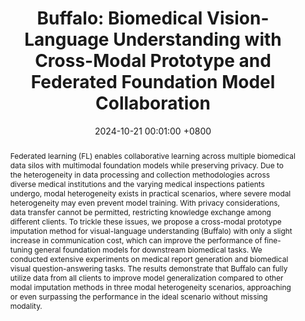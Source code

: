 ---
title: "Buffalo: Biomedical Vision-Language Understanding with Cross-Modal Prototype and Federated Foundation Model Collaboration"
date: 2024-10-21 00:01:00 +0800
selected: true
pub: "ACM CIKM'24, CCF-B, CORE-A <font color='red'>(Acceptance Rate: 22.7%)</font>"
pub_last: ' <span class="badge badge-pill badge-publication badge-danger">Oral</span>'
pub_date: "(2024)"
abstract: >-
  Federated learning (FL) enables collaborative learning across multiple biomedical data silos with multimodal foundation models while preserving privacy. Due to the heterogeneity in data processing and collection methodologies across diverse medical institutions and the varying medical inspections patients undergo, modal heterogeneity exists in practical scenarios, where severe modal heterogeneity may even prevent model training. With privacy considerations, data transfer cannot be permitted, restricting knowledge exchange among different clients. To trickle these issues, we propose a cross-modal prototype imputation method for visual-language understanding (Buffalo) with only a slight increase in communication cost, which can improve the performance of fine-tuning general foundation models for downstream biomedical tasks. We conducted extensive experiments on medical report generation and biomedical visual question-answering tasks. The results demonstrate that Buffalo can fully utilize data from all clients to improve model generalization compared to other modal imputation methods in three modal heterogeneity scenarios, approaching or even surpassing the performance in the ideal scenario without missing modality.
cover: /assets/images/covers/yan2024buffalo.png
authors:
  - Bingjie Yan
  - Qian Chen
  - Yiqiang Chen†
  - Xinlong Jiang
  - Wuliang Huang
  - Bingyu Wang
  - Zhirui Wang
  - Chenlong Gao
  - Teng Zhang
links:
  Paper: https://dl.acm.org/doi/10.1145/3627673.3679627
  Bib: bib/yan2024buffalo.txt
  Code: https://github.com/beiyuouo/Buffalo
---